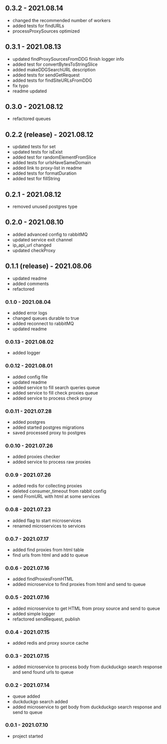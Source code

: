 ## 0.3.2 - 2021.08.14

- changed the recommended number of workers
- added tests for findURLs
- processProxySources optimized

## 0.3.1 - 2021.08.13

- updated findProxySourcesFromDDG finish logger info
- added test for convertBytesToStringSlice
- added makeDDGSearchURL description
- added tests for sendGetRequest
- added tests for findSiteURLsFromDDG
- fix typo
- readme updated

## 0.3.0 - 2021.08.12

- refactored queues

## 0.2.2 (release)  - 2021.08.12

- updated tests for set
- updated tests for isExist
- added test for randomElementFromSlice
- added tests for urlsHaveSameDomain
- added link to proxy-list in readme
- added tests for formatDuration
- added test for fillString

## 0.2.1 - 2021.08.12

- removed unused postgres type

## 0.2.0 - 2021.08.10

- added advanced config to rabbitMQ
- updated service exit channel
- ip_api_url changed
- updated checkProxy

## 0.1.1 (release) - 2021.08.06

- updated readme
- added comments
- refactored

### 0.1.0 - 2021.08.04

- added error logs
- changed queues durable to true
- added reconnect to rabbitMQ
- updated readme

### 0.0.13 - 2021.08.02

- added logger

### 0.0.12 - 2021.08.01

- added config file
- updated readme
- added service to fill search queries queue
- added service to fill check proxies queue
- added service to process check proxy

### 0.0.11 - 2021.07.28

- added postgres
- added started postgres migrations
- saved processed proxy to postgres

### 0.0.10 - 2021.07.26

- added proxies checker
- added service to process raw proxies

### 0.0.9 - 2021.07.26

- added redis for collecting proxies
- deleted consumer_timeout from rabbit config
- send FromURL with html at some services

### 0.0.8 - 2021.07.23

- added flag to start microservices
- renamed microservices to services

### 0.0.7 - 2021.07.17

- added find proxies from html table
- find urls from html and add to queue

### 0.0.6 - 2021.07.16

- added findProxiesFromHTML
- added microservice to find proxies from html and send to queue

### 0.0.5 - 2021.07.16

- added microservice to get HTML from proxy source and send to queue
- added simple logger
- refactored sendRequest, publish

### 0.0.4 - 2021.07.15

- added redis and proxy source cache

### 0.0.3 - 2021.07.15

- added microservice to process body from duckduckgo search response and send found urls to queue

### 0.0.2 - 2021.07.14

- queue added
- duckduckgo search added
- added microservice to get body from duckduckgo search response and send to queue

### 0.0.1 - 2021.07.10

- project started
